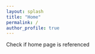 ```yaml
---
layout: splash
title: "Home"
permalink: /
author_profile: true
---
```

Check if home page is referenced